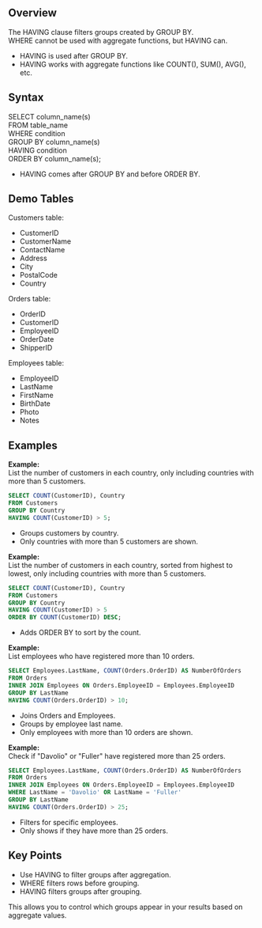 ## Overview

The HAVING clause filters groups created by GROUP BY.  
WHERE cannot be used with aggregate functions, but HAVING can.

- HAVING is used after GROUP BY.
- HAVING works with aggregate functions like COUNT(), SUM(), AVG(), etc.

## Syntax

SELECT column_name(s)  
FROM table_name  
WHERE condition  
GROUP BY column_name(s)  
HAVING condition  
ORDER BY column_name(s);

- HAVING comes after GROUP BY and before ORDER BY.

## Demo Tables

Customers table:

- CustomerID
- CustomerName
- ContactName
- Address
- City
- PostalCode
- Country

Orders table:

- OrderID
- CustomerID
- EmployeeID
- OrderDate
- ShipperID

Employees table:

- EmployeeID
- LastName
- FirstName
- BirthDate
- Photo
- Notes

## Examples

**Example:**  
List the number of customers in each country, only including countries with more than 5 customers.

```sql
SELECT COUNT(CustomerID), Country
FROM Customers
GROUP BY Country
HAVING COUNT(CustomerID) > 5;
```

- Groups customers by country.
- Only countries with more than 5 customers are shown.

**Example:**  
List the number of customers in each country, sorted from highest to lowest, only including countries with more than 5 customers.

```sql
SELECT COUNT(CustomerID), Country
FROM Customers
GROUP BY Country
HAVING COUNT(CustomerID) > 5
ORDER BY COUNT(CustomerID) DESC;
```

- Adds ORDER BY to sort by the count.

**Example:**  
List employees who have registered more than 10 orders.

```sql
SELECT Employees.LastName, COUNT(Orders.OrderID) AS NumberOfOrders
FROM Orders
INNER JOIN Employees ON Orders.EmployeeID = Employees.EmployeeID
GROUP BY LastName
HAVING COUNT(Orders.OrderID) > 10;
```

- Joins Orders and Employees.
- Groups by employee last name.
- Only employees with more than 10 orders are shown.

**Example:**  
Check if "Davolio" or "Fuller" have registered more than 25 orders.

```sql
SELECT Employees.LastName, COUNT(Orders.OrderID) AS NumberOfOrders
FROM Orders
INNER JOIN Employees ON Orders.EmployeeID = Employees.EmployeeID
WHERE LastName = 'Davolio' OR LastName = 'Fuller'
GROUP BY LastName
HAVING COUNT(Orders.OrderID) > 25;
```

- Filters for specific employees.
- Only shows if they have more than 25 orders.

## Key Points

- Use HAVING to filter groups after aggregation.
- WHERE filters rows before grouping.
- HAVING filters groups after grouping.

This allows you to control which groups appear in your results based on aggregate values.